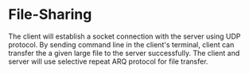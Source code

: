 # File-Sharing
The client will establish a socket connection with the server using UDP protocol. By sending command line in the client's terminal, client can transfer the a given large file to the server successfully. The client and server will use selective repeat ARQ protocol for file transfer. 

